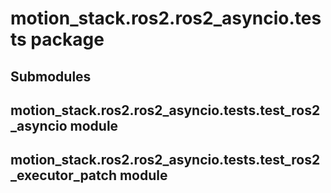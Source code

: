 # motion_stack.ros2.ros2_asyncio.tests package

## Submodules

## motion_stack.ros2.ros2_asyncio.tests.test_ros2_asyncio module

## motion_stack.ros2.ros2_asyncio.tests.test_ros2_executor_patch module

